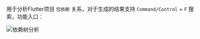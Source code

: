 用于分析Flutter项目 `包依赖` 关系，对于生成的结果支持 `Command/Control` + `F` 搜索，功能入口：

![依赖树分析](https://cdn.jsdelivr.net/gh/YangLang116/iFlutter/doc/configs/dep_tree.gif)
